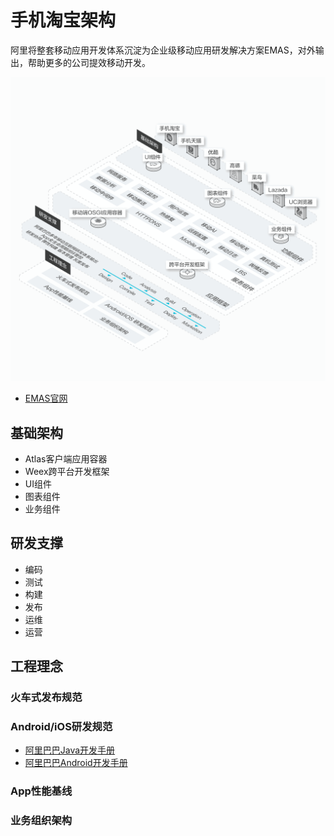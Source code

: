 # 手机淘宝架构

阿里将整套移动应用开发体系沉淀为企业级移动应用研发解决方案EMAS，对外输出，帮助更多的公司提效移动开发。

<img src="https://github.com/guoxiaoxing/taobao-architecture/raw/master/art/emas_structure.png" width="600"/>


- [EMAS官网](https://cn.aliyun.com/solution/emas)

## 基础架构

- Atlas客户端应用容器
- Weex跨平台开发框架
- UI组件
- 图表组件
- 业务组件

## 研发支撑

- 编码
- 测试
- 构建
- 发布
- 运维
- 运营

## 工程理念

### 火车式发布规范

### Android/iOS研发规范

- [阿里巴巴Java开发手册](https://github.com/guoxiaoxing/taobao-architecture/tree/master/doc/阿里巴巴Java开发手册.pdf)
- [阿里巴巴Android开发手册](https://github.com/guoxiaoxing/taobao-architecture/tree/master/doc/阿里巴巴Android开发手册.pdf)

### App性能基线

### 业务组织架构